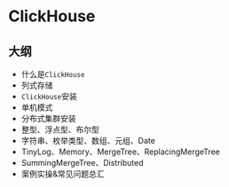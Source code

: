 # ClickHouse

## 大纲
* 什么是`ClickHouse`
* 列式存储
* `ClickHouse`安装
* 单机模式
* 分布式集群安装
* 整型、浮点型、布尔型
* 字符串、枚举类型、数组、元组、Date
* TinyLog、Memory、MergeTree、ReplacingMergeTree
* SummingMergeTree、Distributed
* 案例实操&常见问题总汇